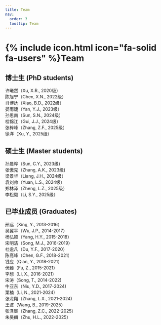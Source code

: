 ```yaml
---
title: Team
nav:
  order: 3
  tooltip: Team
---
```


# {% include icon.html icon="fa-solid fa-users" %}Team

## 博士生 (PhD students)

许曦然（Xu, X.R., 2020级）  
陈旭宁（Chen, X.N., 2022级）  
肖博达（Xiao, B.D., 2022级）  
晏雨婕（Yan, Y.J., 2023级）  
孙思南（Sun, S.N., 2024级）  
桂锦江（Gui, J.J., 2024级）  
张梓峰（Zhang, Z.F., 2025级）  
徐洋（Xu, Y., 2025级）

## 硕士生 (Master students)
  
孙晨晔（Sun, C.Y., 2023级)  
张傲克（Zhang, A.K., 2023级)  
梁景华（Liang, J.H., 2024级）  
袁刘帅（Yuan, L.S., 2024级）  
郑林泽（Zheng, L.Z., 2025级）  
李松毅（Li, S.Y., 2025级）  

## 已毕业成员 (Graduates)

邢远（Xing, Y., 2013-2016）  
吴冀平（Wu, J.P., 2014-2017）  
杨弘颖（Yang, H.Y., 2015-2018）  
宋明洁（Song, M.J., 2016-2019）  
杜逾凡（Du, Y.F., 2017-2020）  
陈高峰（Chen, G.F., 2018-2021）  
钱应（Qian, Y., 2018-2021）  
伏臻（Fu, Z., 2015-2021）  
李想（Li, X., 2016-2021）  
宋涛（Song, T., 2014-2022)  
牛亚东（Niu, Y.D., 2017-2024)  
栗楠（Li, N., 2021-2024)  
张龙翔（Zhang, L.X., 2021-2024)  
王波（Wang, B., 2019-2025）  
张泽辰（Zhang, Z.C., 2022-2025）   
朱昊麟（Zhu, H.L., 2022-2025）
